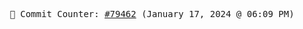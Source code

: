 <p align="center">
    <samp>
        📮 Commit Counter: <a href="https://github.com/Javascript-void0/Javascript-void0/commits/main">#79462</a> (January 17, 2024 @ 06:09 PM)
    </samp>
</p>